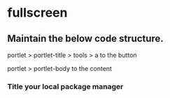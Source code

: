 # fullscreen

<script src='fullScreenApp.js' type='text/javascript' ></script>
<link href='portlet.css' rel='stylesheet' type='text/css' />


## Maintain the below code structure.

portlet > portlet-title > tools > a to the button 

portlet > portlet-body to the content

<section class="portlet">
		<div class="row portlet-title">
			<div class="col-md-8">
				<h3>Title your local package manager</h3>
			</div>
			<div class="col-md-4 tools">
				<a class='fullscreen pull-right' href='javascript:;' title=''></a>
			</div>
		</div>
		<div class="row portlet-body">
			<div class="col-md-12">
			</div>	
		</div>
	</section>
